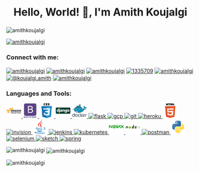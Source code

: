 <h1 align="center">Hello, World! 👋, I'm Amith Koujalgi</h1>
<h3 align="center"></h3>

<p align="left"> <img src="https://komarev.com/ghpvc/?username=amithkoujalgi&label=Profile%20views&color=0e75b6&style=flat" alt="amithkoujalgi" /> </p>

<!--
<p align="left"> <a href="https://github.com/ryo-ma/github-profile-trophy"><img src="https://github-profile-trophy.vercel.app/?username=amithkoujalgi" alt="amithkoujalgi" /></a> </p>
-->

<p align="left"> <a href="https://twitter.com/amithkoujalgi" target="blank"><img src="https://img.shields.io/twitter/follow/amithkoujalgi?logo=twitter&style=for-the-badge" alt="amithkoujalgi" /></a> </p>


<h3 align="left">Connect with me:</h3>
<p align="left">
<a href="https://dev.to/amithkoujalgi" target="blank"><img align="center" src="https://cdn.jsdelivr.net/npm/simple-icons@3.0.1/icons/dev-dot-to.svg" alt="amithkoujalgi" height="30" width="40" /></a>
<a href="https://twitter.com/amithkoujalgi" target="blank"><img align="center" src="https://cdn.jsdelivr.net/npm/simple-icons@3.0.1/icons/twitter.svg" alt="amithkoujalgi" height="30" width="40" /></a>
<a href="https://linkedin.com/in/amithkoujalgi" target="blank"><img align="center" src="https://cdn.jsdelivr.net/npm/simple-icons@3.0.1/icons/linkedin.svg" alt="amithkoujalgi" height="30" width="40" /></a>
<a href="https://stackoverflow.com/users/1335709" target="blank"><img align="center" src="https://cdn.jsdelivr.net/npm/simple-icons@3.0.1/icons/stackoverflow.svg" alt="1335709" height="30" width="40" /></a>
<a href="https://instagram.com/amithkoujalgi" target="blank"><img align="center" src="https://cdn.jsdelivr.net/npm/simple-icons@3.0.1/icons/instagram.svg" alt="amithkoujalgi" height="30" width="40" /></a>
<a href="https://medium.com/@koujalgi.amith" target="blank"><img align="center" src="https://cdn.jsdelivr.net/npm/simple-icons@3.0.1/icons/medium.svg" alt="@koujalgi.amith" height="30" width="40" /></a>
<a href="https://www.youtube.com/c/amithkoujalgi" target="blank"><img align="center" src="https://cdn.jsdelivr.net/npm/simple-icons@3.0.1/icons/youtube.svg" alt="amithkoujalgi" height="30" width="40" /></a>
</p>

<h3 align="left">Languages and Tools:</h3>
<p align="left"> <a href="https://aws.amazon.com" target="_blank"> <img src="https://raw.githubusercontent.com/devicons/devicon/master/icons/amazonwebservices/amazonwebservices-original-wordmark.svg" alt="aws" width="40" height="40"/> </a> <a href="https://getbootstrap.com" target="_blank"> <img src="https://raw.githubusercontent.com/devicons/devicon/master/icons/bootstrap/bootstrap-plain-wordmark.svg" alt="bootstrap" width="40" height="40"/> </a> <a href="https://www.w3schools.com/css/" target="_blank"> <img src="https://raw.githubusercontent.com/devicons/devicon/master/icons/css3/css3-original-wordmark.svg" alt="css3" width="40" height="40"/> </a> <a href="https://www.djangoproject.com/" target="_blank"> <img src="https://raw.githubusercontent.com/devicons/devicon/master/icons/django/django-original.svg" alt="django" width="40" height="40"/> </a> <a href="https://www.docker.com/" target="_blank"> <img src="https://raw.githubusercontent.com/devicons/devicon/master/icons/docker/docker-original-wordmark.svg" alt="docker" width="40" height="40"/> </a> <a href="https://flask.palletsprojects.com/" target="_blank"> <img src="https://www.vectorlogo.zone/logos/pocoo_flask/pocoo_flask-icon.svg" alt="flask" width="40" height="40"/> </a> <a href="https://cloud.google.com" target="_blank"> <img src="https://www.vectorlogo.zone/logos/google_cloud/google_cloud-icon.svg" alt="gcp" width="40" height="40"/> </a> <a href="https://git-scm.com/" target="_blank"> <img src="https://www.vectorlogo.zone/logos/git-scm/git-scm-icon.svg" alt="git" width="40" height="40"/> </a> <a href="https://heroku.com" target="_blank"> <img src="https://www.vectorlogo.zone/logos/heroku/heroku-icon.svg" alt="heroku" width="40" height="40"/> </a> <a href="https://www.w3.org/html/" target="_blank"> <img src="https://raw.githubusercontent.com/devicons/devicon/master/icons/html5/html5-original-wordmark.svg" alt="html5" width="40" height="40"/> </a> <a href="https://www.invisionapp.com/" target="_blank"> <img src="https://www.vectorlogo.zone/logos/invisionapp/invisionapp-icon.svg" alt="invision" width="40" height="40"/> </a> <a href="https://www.java.com" target="_blank"> <img src="https://raw.githubusercontent.com/devicons/devicon/master/icons/java/java-original.svg" alt="java" width="40" height="40"/> </a> <a href="https://www.jenkins.io" target="_blank"> <img src="https://www.vectorlogo.zone/logos/jenkins/jenkins-icon.svg" alt="jenkins" width="40" height="40"/> </a> <a href="https://kubernetes.io" target="_blank"> <img src="https://www.vectorlogo.zone/logos/kubernetes/kubernetes-icon.svg" alt="kubernetes" width="40" height="40"/> </a> <a href="https://www.nginx.com" target="_blank"> <img src="https://raw.githubusercontent.com/devicons/devicon/master/icons/nginx/nginx-original.svg" alt="nginx" width="40" height="40"/> </a> <a href="https://nodejs.org" target="_blank"> <img src="https://raw.githubusercontent.com/devicons/devicon/master/icons/nodejs/nodejs-original-wordmark.svg" alt="nodejs" width="40" height="40"/> </a> <a href="https://postman.com" target="_blank"> <img src="https://www.vectorlogo.zone/logos/getpostman/getpostman-icon.svg" alt="postman" width="40" height="40"/> </a> <a href="https://www.python.org" target="_blank"> <img src="https://raw.githubusercontent.com/devicons/devicon/master/icons/python/python-original.svg" alt="python" width="40" height="40"/> </a> <a href="https://www.selenium.dev" target="_blank"> <img src="https://raw.githubusercontent.com/detain/svg-logos/780f25886640cef088af994181646db2f6b1a3f8/svg/selenium-logo.svg" alt="selenium" width="40" height="40"/> </a> <a href="https://www.sketch.com/" target="_blank"> <img src="https://www.vectorlogo.zone/logos/sketchapp/sketchapp-icon.svg" alt="sketch" width="40" height="40"/> </a> <a href="https://spring.io/" target="_blank"> <img src="https://www.vectorlogo.zone/logos/springio/springio-icon.svg" alt="spring" width="40" height="40"/> </a> </p>

<p><img align="left" src="https://github-readme-stats.vercel.app/api/top-langs?username=amithkoujalgi&show_icons=true&locale=en&layout=compact" alt="amithkoujalgi" /></p>

<p>&nbsp;<img align="center" src="https://github-readme-stats.vercel.app/api?username=amithkoujalgi&show_icons=true&locale=en" alt="amithkoujalgi" /></p>

<p><img align="center" src="https://github-readme-streak-stats.herokuapp.com/?user=amithkoujalgi&" alt="amithkoujalgi" /></p>
